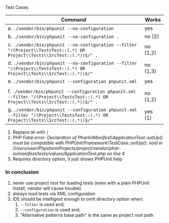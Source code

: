 Test Cases

| Command     | Works |
|-------------|-------|
| a. `./vendor/bin/phpunit --no-configuration` | yes |
| b. `./vendor/bin/phpunit --no-configuration .` | no (2) |
| c. `./vendor/bin/phpunit --no-configuration --filter "/(Project\\TestsTest::(.*) OR Project\\Tests\\SrcTest::(.*))$/" .` | no (1,2) |
| d. `./vendor/bin/phpunit --no-configuration --filter "/(Project\\TestsTest::(.*) OR Project\\Tests\\SrcTest::(.*))$/"` | no (1,3) |
| e. `./vendor/bin/phpunit --configuration phpunit.xml` | yes |
|   |   |
| f. `./vendor/bin/phpunit --configuration phpunit.xml --filter "/(Project\\TestsTest::(.*) OR Project\\Tests\\SrcTest::(.*))$/" .` | no (1,2) |
| g. `./vendor/bin/phpunit --configuration phpunit.xml --filter "/(Project\\TestsTest::(.*) OR Project\\Tests\\SrcTest::(.*))$/"` | yes (1) |

1. Replace ` OR ` with `|`
2. _PHP Fatal error:  Declaration of PharIo\Manifest\ApplicationTest::setUp() must be compatible with PHPUnit\Framework\TestCase::setUp(): void in /Users/user/PhpstormProjects/project/vendor/phar-io/manifest/tests/values/ApplicationTest.php on line 4_
3. Requires directory option, it just shows PHPUnit help

### In conclusion
1. never use project root for loading tests (even with a plain PHPUnit install, vendor will cause trouble)
2. always load tests via XML configuration
3. IDE should be intelligent enough to omit directory option when:
   1. `--filter` is used and;
   2. `--configuration` is used and;
   3. "Alternative patterns base path" is the same as project root path
